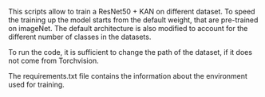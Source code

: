 This scripts allow to train a ResNet50 + KAN on different dataset. To speed the training up the model starts from the default weight, that are pre-trained on imageNet. The default architecture is also modified to account for the different number of classes in the datasets.

To run the code, it is sufficient to change the path of the dataset, if it does not come from Torchvision.

The requirements.txt file contains the information about the environment used for training.
